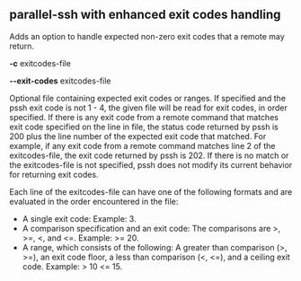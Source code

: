 ## parallel-ssh with enhanced exit codes handling

Adds an option to handle expected non-zero exit codes that a remote may return.

**-c** exitcodes-file

**--exit-codes** exitcodes-file

<p>Optional file containing expected exit codes or ranges. If specified and the pssh exit code is not 1 - 4, the given file will be read for exit codes, in order specified. If there is any exit code from a remote command that matches exit code specified on the line in file, the status code returned by pssh is 200 plus the line number of the expected exit code that matched. For example, if any exit code from a remote command matches line 2 of the exitcodes-file, the exit code returned by pssh is 202. If there is no match or the exitcodes-file is not specified, pssh does not modify its current behavior for returning exit codes.</p> 

<p>Each line of the exitcodes-file can have one of the following formats and are evaluated in the order encountered in the file:</p>
<ul>
        <li>A single exit code: Example: 3.</li>
        <li>A comparison specification and an exit code: The comparisons are >, >=, <, and <=. Example: >= 20.</li>
        <li>A range, which consists of the following: A greater than comparison (>, >=), an exit code floor, a less than comparison (<, <=), and a ceiling exit code. Example: > 10 <= 15.</li>
</ul>
